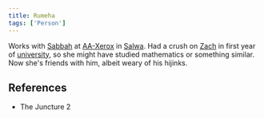 ```yaml
---
title: Rumeha
tags: ['Person']
---
```

Works with [Sabbah](wiki/Sabbah.md) at [AA-Xerox](wiki/AA-Xerox.md) in [Salwa](wiki/Salwa.md). Had a crush on [Zach](wiki/Zach.md) in first year of [university](wiki/Salwa%20University.md), so she might have studied mathematics or something similar. Now she's friends with him, albeit weary of his hijinks.

## References
- The Juncture 2
